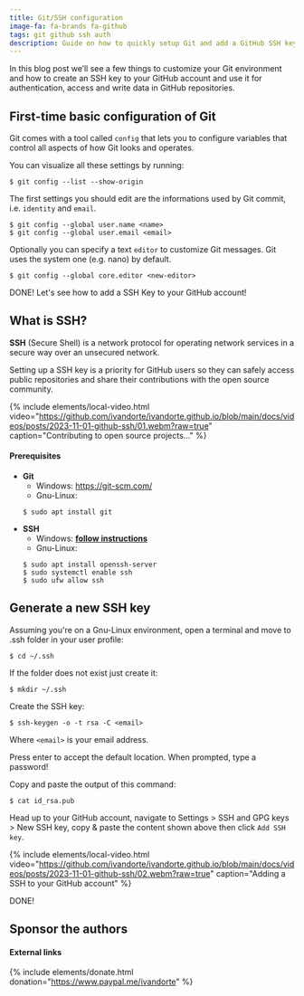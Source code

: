 ```yaml
---
title: Git/SSH configuration
image-fa: fa-brands fa-github
tags: git github ssh auth
description: Guide on how to quickly setup Git and add a GitHub SSH key to Your Github account
---
```


In this blog post we’ll see a few things to customize your Git environment and how to create an SSH key to your GitHub account and use it for authentication, access and write data in GitHub repositories.

## First-time basic configuration of Git

Git comes with a tool called `config` that lets you to configure variables that control all aspects of how Git looks and operates.

You can visualize all these settings by running:

```
$ git config --list --show-origin
```

The first settings you should edit are the informations used by Git commit, i.e. `identity` and `email`.

```
$ git config --global user.name <name>
$ git config --global user.email <email>
```

Optionally you can specify a text `editor` to customize Git messages. Git uses the system one (e.g. nano) by default.

```
$ git config --global core.editor <new-editor>
```

DONE! Let's see how to add a SSH Key to your GitHub account!

## What is SSH?

**SSH** (Secure Shell) is a network protocol for operating network services in a secure way over an unsecured network. 

Setting up a SSH key is a priority for GitHub users so they can safely access public repositories and share their contributions with the open source community.

{% include elements/local-video.html video="https://github.com/ivandorte/ivandorte.github.io/blob/main/docs/videos/posts/2023-11-01-github-ssh/01.webm?raw=true" caption="Contributing to open source projects..." %}

#### Prerequisites

- **Git**
    * Windows: https://git-scm.com/
    * Gnu-Linux:<br>
    ```
    $ sudo apt install git
    ```
- **SSH**
    * Windows: [**follow instructions**](https://learn.microsoft.com/en-us/windows-server/administration/openssh/openssh_install_firstuse?tabs=gui)
    * Gnu-Linux:<br>
    ```
    $ sudo apt install openssh-server
    $ sudo systemctl enable ssh
    $ sudo ufw allow ssh
    ```
   
## Generate a new SSH key

Assuming you're on a Gnu-Linux environment, open a terminal and move to .ssh folder in your user profile:

```
$ cd ~/.ssh
```

If the folder does not exist just create it:

```
$ mkdir ~/.ssh
```

Create the SSH key:

```
$ ssh-keygen -o -t rsa -C <email>
```

Where `<email>` is your email address.

Press enter to accept the default location. When prompted, type a password!

Copy and paste the output of this command:

```
$ cat id_rsa.pub
```

Head up to your GitHub account, navigate to Settings > SSH and GPG keys > New SSH key, copy & paste the content shown above then click `Add SSH key`.

{% include elements/local-video.html video="https://github.com/ivandorte/ivandorte.github.io/blob/main/docs/videos/posts/2023-11-01-github-ssh/02.webm?raw=true" caption="Adding a SSH to your GitHub account" %}

DONE!

## Sponsor the authors

#### External links

{% include elements/donate.html donation="https://www.paypal.me/ivandorte" %}
